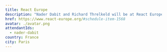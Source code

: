 ```yaml
---
title: React Europe
description: "Nader Dabit and Richard Threlkeld will be at React Europe hosting a workshop! In this workshop, we’ll start from scratch building a fully-featured cloud-enabled React application implementing features like user sign-up & sign-in, a managed GraphQL API with user authorization & fine-grained access control, image storage, & we’ll host the app on AWS. We’ll also learn how to implement & interact with serverless functions."
href: https://www.react-europe.org/#schedule-item-1568
avatar: ./avatar.png
attendantIds:
  - nader-dabit
country: France
city: Paris
---
```

